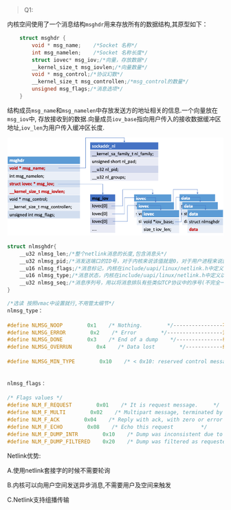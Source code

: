  

> Q1:
>
> 

内核空间使用了一个消息结构`msghdr`用来存放所有的数据结构,其原型如下：

```c
	struct msghdr {
		void * msg_name;  	/*Socket 名称*/
		int msg_namelen;	/*Socket 名称长度*/
		struct iovec* msg_iov;/*向量，存放数据*/
		__kernel_size_t msg_iovlen;/*向量数量*/
		void * msg_control;/*协议幻数*/
		__kernel_size_t msg_controllen;/*msg_control的数量*/
		unsigned msg_flags;/*消息选项*/
	}
```

结构成员`msg_name`和`msg_namelen`中存放发送方的地址相关的信息.一个向量放在`msg_iov`中, 存放接收到的数据.向量成员`iov_base`指向用户传入的接收数据缓冲区地址,`iov_len`为用户传入缓冲区长度.

![6yybxzkisi](../image/6yybxzkisi.png)

```c
struct nlmsghdr{
    __u32 nlmsg_len;/*整个netlink消息的长度,包含消息头*/
    __u32 nlmsg_pid;/*消发送端口的ID号，对于内核来说该值就是0，对于用户进程来说就是其socket所绑定的ID号*/
    __u16 nlmsg_flags;/*消息标记，内核在include/uapi/linux/netlink.h中定义以下6种通用的消息标记*/
    __u16 nlmsg_type;/*消息状态，内核在include/uapi/linux/netlink.h中定义以下4种通用的消息类型。*/
    __u32 nlmsg_seq;/*消息序列号，用以将消息排队有些类似TCP协议中的序号(不完全一样)，但是netlink的这个字段是可选的，不强制使用。*/
}
```

```c
/*选读 按照vmac中设置就行,不用管太细节*/
nlmsg_type：

#define NLMSG_NOOP        0x1    /* Nothing.        */----------------不执行任何动作，必须将该消息丢弃。
#define NLMSG_ERROR        0x2    /* Error        */------------------消息发生错误。
#define NLMSG_DONE        0x3    /* End of a dump    */---------------标识分组消息的末尾。
#define NLMSG_OVERRUN        0x4    /* Data lost        */------------缓冲区溢出，表示某些消息已经丢失。

#define NLMSG_MIN_TYPE        0x10    /* < 0x10: reserved control messages */


nlmsg_flags：

/* Flags values */
#define NLM_F_REQUEST        0x01    /* It is request message.     */
#define NLM_F_MULTI        0x02    /* Multipart message, terminated by NLMSG_DONE */
#define NLM_F_ACK        0x04    /* Reply with ack, with zero or error code */
#define NLM_F_ECHO        0x08    /* Echo this request         */
#define NLM_F_DUMP_INTR        0x10    /* Dump was inconsistent due to sequence change */
#define NLM_F_DUMP_FILTERED    0x20    /* Dump was filtered as requested */
```

Netlink优势:

A.使用netlink套接字的时候不需要轮询

B.内核可以向用户空间发送异步消息,不需要用户及空间来触发

C.Netlink支持组播传输
